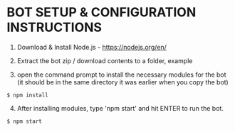 # BOT SETUP & CONFIGURATION INSTRUCTIONS

1) Download & Install Node.js - https://nodejs.org/en/

2) Extract the bot zip / download contents to a folder, example 

3) open the command prompt to install the necessary modules for the bot (it should be in the same directory it was earlier when you copy the bot)

```
$ npm install
```

4) After installing modules, type 'npm start' and hit ENTER to run the bot.

```
$ npm start
